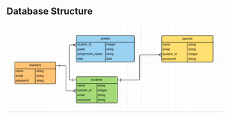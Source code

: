 



## Database Structure 
![alt tag](https://github.com/damenate/gradebook/blob/master/app/assets/images/data_structure.png)

